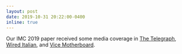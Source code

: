 ```yaml
---
layout: post
date: 2019-10-31 20:22:00-0400
inline: true
---
```


Our IMC 2019 paper received some media coverage in [The Telegraph](https://www.telegraph.co.uk/technology/2019/10/27/google-algorithm-hogs-internet-traffic-researchers-show/), [Wired Italian](https://www.wired.it/internet/web/2019/10/28/google-bbr-traffico-web/), and [Vice Motherboard](https://www.vice.com/en_us/article/xwepkw/googles-network-congestion-algorithm-isnt-fair-researchers-say).
